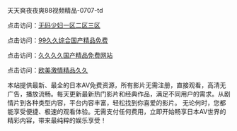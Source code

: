 
天天爽夜夜爽88视频精品-0707-td


点击访问：<a href="https://bered.pages.dev/">无码少妇一区二区三区</a>

点击访问：<a href="https://gsd-agv.pages.dev/">99久久综合国产精品免费</a>

点击访问：<a href="https://tfda.pages.dev/">久久久久国产精品免费网站</a>

点击访问：<a href="https://bsdf-5f5.pages.dev/">欧美激情精品久久</a>


本站提供最新、最全的日本AV免费资源，所有影片无需注册，直接观看，高清无广告，播放流畅。每天更新最新热门影片和经典作品，满足不同用户的需求。从剧情片到各种类型内容，平台内容丰富，轻松找到你喜爱的影片。
无论何时，您都能享受便捷、极速的观看体验。无需支付任何费用，立即开始畅享日本AV世界的精彩内容，带来最纯粹的娱乐享受！

<span style="display:none;">[Canonical link](https://github.com/nhanha20250707/nhanha10 ）</span>
